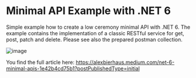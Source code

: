 # Minimal API Example with .NET 6

Simple example how to create a low ceremony minimal API with .NET 6.
The example contains the implementation of a classic RESTful service for get, post, patch and delete. Please see also the prepared postman collection.

![image](https://user-images.githubusercontent.com/18400458/133580561-cadf9fa2-94da-44bf-8a37-4f55eef50ea7.png)


You find the full article here: https://alexbierhaus.medium.com/net-6-minimal-apis-1e42b4cd75b1?postPublishedType=initial

